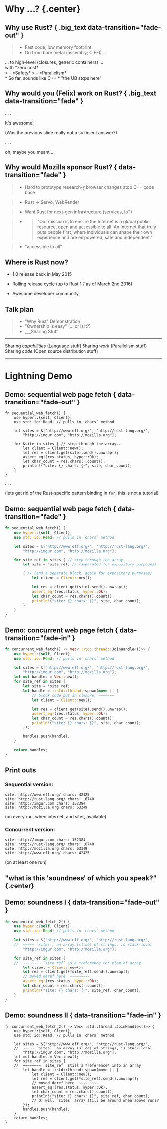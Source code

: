# Why ...? {.center}

## Why use Rust? { .big_text data-transition="fade-out" }

> - Fast code, low memory footprint
> - Go from bare metal (assembly; C FFI) ...
  <div class="fragment">... to high-level (closures, generic containers) ...</div>
  <div class="fragment">with *zero cost*</div>
> - *Safety*
> - *Parallelism*

<div class="notes">
 * So far, sounds like C++
 * "the UB stops here"
</div>

## Why would you (Felix) work on Rust?  { .big_text data-transition="fade" }

. . .

It's awesome!

(Was the previous slide really not a sufficient answer?)

. . .

oh, maybe you meant ...

## Why would Mozilla sponsor Rust?   { data-transition="fade" }

>- Hard to prototype research-y browser changes atop C++ code base

>- Rust ⇒ Servo, WebRender

>- Want Rust for next-gen infrastructure (services, IoT)

>- > "Our mission is to ensure the Internet is a global public resource, open and accessible to all. An Internet that truly puts people first, where individuals can shape their own experience and are empowered, safe and independent."

>- "accessible to all"

## Where is Rust now?

 * 1.0 release back in May 2015

 * Rolling release cycle (up to Rust 1.7 as of March 2nd 2016)

 * Awesome developer community

## Talk plan

>- "Why Rust" Demonstration
>- "Ownership is easy" (... or is it?)
>- ___Sharing                        Stuff
   -----------------------------  --------------------------------
   Sharing *capabilities*         (Language stuff)
   Sharing *work*                 (Parallelism stuff)
   Sharing *code*                 (Open source distribution stuff)
   -----------------------------  --------------------------------

# Lightning Demo

## Demo: sequential web page fetch  { data-transition="fade-out" }

``` {.rust}
fn sequential_web_fetch() {
    use hyper::{self, Client};
    use std::io::Read; // pulls in `chars` method

    let sites = &["http://www.eff.org/", "http://rust-lang.org/",
        "http://imgur.com", "http://mozilla.org"];

    for &site in sites { // step through the array...
        let client = Client::new();
        let res = client.get(site).send().unwrap();
        assert_eq!(res.status, hyper::Ok);
        let char_count = res.chars().count();
        println!("site: {} chars: {}", site, char_count);
    }
}
```

. . .

(lets get rid of the Rust-specific pattern binding in `for`; this is not a tutorial)

## Demo: sequential web page fetch  { data-transition="fade" }

```rust
fn sequential_web_fetch() {
    use hyper::{self, Client};
    use std::io::Read; // pulls in `chars` method

    let sites = &["http://www.eff.org/", "http://rust-lang.org/",
        "http://imgur.com", "http://mozilla.org"];

    for site_ref in sites { // step through the array...
        let site = *site_ref; // (separated for expository purposes)

        { // (and a separate block, again for expository purposes)
            let client = Client::new();

            let res = client.get(site).send().unwrap();
            assert_eq!(res.status, hyper::Ok);
            let char_count = res.chars().count();
            println!("site: {} chars: {}", site, char_count);
        }
    }
}
```

## Demo: concurrent web page fetch { data-transition="fade-in" }

```rust
fn concurrent_web_fetch() -> Vec<::std::thread::JoinHandle<()>> {
    use hyper::{self, Client};
    use std::io::Read; // pulls in `chars` method

    let sites = &["http://www.eff.org/", "http://rust-lang.org/",
        "http://imgur.com", "http://mozilla.org"];
    let mut handles = Vec::new();
    for site_ref in sites {
        let site = *site_ref;
        let handle = ::std::thread::spawn(move || {
            // block code put in closure: ~~~~~~~
            let client = Client::new();

            let res = client.get(site).send().unwrap();
            assert_eq!(res.status, hyper::Ok);
            let char_count = res.chars().count();
            println!("site: {} chars: {}", site, char_count);
        });

        handles.push(handle);
    }

    return handles;
}
```

## Print outs

### Sequential version:

```
site: http://www.eff.org/ chars: 42425
site: http://rust-lang.org/ chars: 16748
site: http://imgur.com chars: 152384
site: http://mozilla.org chars: 63349
```

(on every run, when internet, and sites, available)

### Concurrent version:

```
site: http://imgur.com chars: 152384
site: http://rust-lang.org/ chars: 16748
site: http://mozilla.org chars: 63349
site: http://www.eff.org/ chars: 42425
```
(on at least one run)

<!--
```rust
#[should_panic]
#[test]
fn web_fetch() {
    for j in concurrent_web_fetch() { j.join(); }
    sequential_web_fetch();
    panic!("want to see output");
}
```
-->

## "what is this 'soundness' of which you speak?" {.center}

## Demo: soundness I  { data-transition="fade-out" }

```rust
fn sequential_web_fetch_2() {
    use hyper::{self, Client};
    use std::io::Read; // pulls in `chars` method

    let sites = &["http://www.eff.org/", "http://rust-lang.org/",
    //  ~~~~~ `sites`, an array (slice) of strings, is stack-local
        "http://imgur.com", "http://mozilla.org"];

    for site_ref in sites {
    //  ~~~~~~~~ `site_ref` is a *reference to* elem of array.
        let client = Client::new();
        let res = client.get(*site_ref).send().unwrap();
        // moved deref here  ~~~~~~~~~ 
        assert_eq!(res.status, hyper::Ok);
        let char_count = res.chars().count();
        println!("site: {} chars: {}", site_ref, char_count);
    }
}
```

## Demo: soundness II  { data-transition="fade-in" }

```{.rust .compile_error}
fn concurrent_web_fetch_2() -> Vec<::std::thread::JoinHandle<()>> {
    use hyper::{self, Client};
    use std::io::Read; // pulls in `chars` method

    let sites = &["http://www.eff.org/", "http://rust-lang.org/",
    //  ~~~~~ `sites`, an array (slice) of strings, is stack-local
        "http://imgur.com", "http://mozilla.org"];
    let mut handles = Vec::new();
    for site_ref in sites {
    //  ~~~~~~~~ `site_ref` still a *reference* into an array
        let handle = ::std::thread::spawn(move || {
            let client = Client::new();
            let res = client.get(*site_ref).send().unwrap();
            // moved deref here  ~~~~~~~~~ 
            assert_eq!(res.status, hyper::Ok);
            let char_count = res.chars().count();
            println!("site: {} chars: {}", site_ref, char_count);
            // Q: will `sites` array still be around when above runs?
        });
        handles.push(handle);
    }
    return handles;
}
```

